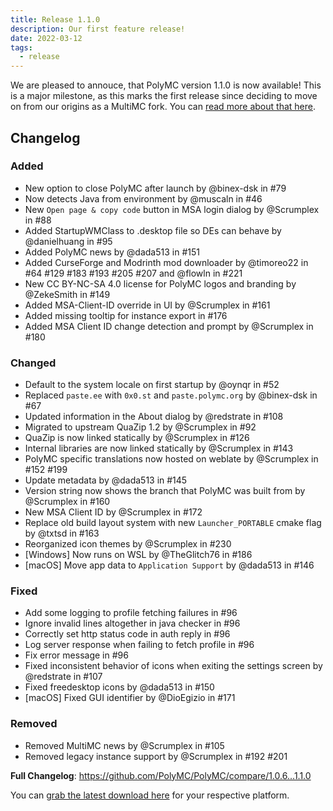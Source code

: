 ```yaml
---
title: Release 1.1.0
description: Our first feature release!
date: 2022-03-12
tags:
  - release
---
```

We are pleased to annouce, that PolyMC version 1.1.0 is now available!
This is a major milestone, as this marks the first release since deciding to move on from our origins as a MultiMC fork.
You can [read more about that here](/news/moving-on).

## Changelog

### Added
- New option to close PolyMC after launch by @binex-dsk in #79
- Now detects Java from environment by @muscaln in #46
- New `Open page & copy code` button in MSA login dialog by @Scrumplex  in #88
- Added StartupWMClass to .desktop file so DEs can behave by @danielhuang in #95
- Added PolyMC news by @dada513 in #151
- Added CurseForge and Modrinth mod downloader by @timoreo22 in #64 #129 #183 #193 #205 #207 and @flowln in #221
- New CC BY-NC-SA 4.0 license for PolyMC logos and branding by @ZekeSmith in #149
- Added MSA-Client-ID override in UI by @Scrumplex in #161
- Added missing tooltip for instance export in #176
- Added MSA Client ID change detection and prompt by @Scrumplex in #180

### Changed
- Default to the system locale on first startup by @oynqr in #52
- Replaced `paste.ee` with `0x0.st` and `paste.polymc.org` by @binex-dsk in #67 
- Updated information in the About dialog by @redstrate in #108
- Migrated to upstream QuaZip 1.2 by @Scrumplex in #92
- QuaZip is now linked statically by @Scrumplex in #126
- Internal libraries are now linked statically by @Scrumplex in #143
- PolyMC specific translations now hosted on weblate by @Scrumplex in #152 #199
- Update metadata by @dada513 in #145
- Version string now shows the branch that PolyMC was built from by @Scrumplex in #160
- New MSA Client ID by @Scrumplex in #172
- Replace old build layout system with new `Launcher_PORTABLE` cmake flag by @txtsd in #163
- Reorganized icon themes by @Scrumplex in #230
- [Windows] Now runs on WSL by @TheGlitch76 in #186
- [macOS] Move app data to `Application Support` by @dada513 in #146

### Fixed
- Add some logging to profile fetching failures in #96
- Ignore invalid lines altogether in java checker in #96
- Correctly set http status code in auth reply in #96
- Log server response when failing to fetch profile in #96
- Fix error message in #96
- Fixed inconsistent behavior of icons when exiting the settings screen by @redstrate in #107
- Fixed freedesktop icons by @dada513 in #150
- [macOS] Fixed GUI identifier by @DioEgizio in #171

### Removed
- Removed MultiMC news by @Scrumplex in #105
- Removed legacy instance support by @Scrumplex in #192 #201


**Full Changelog**: https://github.com/PolyMC/PolyMC/compare/1.0.6...1.1.0

You can [grab the latest download here](/download) for your respective platform.
